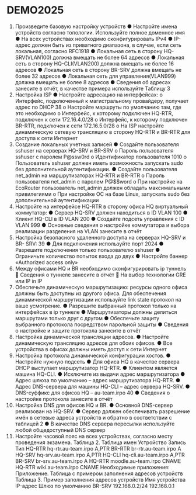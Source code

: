 # DEMO2025

1. Произведите базовую настройку устройств
  ● Настройте имена устройств согласно топологии. Используйте
полное доменное имя
  ● На всех устройствах необходимо сконфигурировать IPv4
  ● IP-адрес должен быть из приватного диапазона, в случае, если сеть
локальная, согласно RFC1918
  ● Локальная сеть в сторону HQ-SRV(VLAN100) должна вмещать не
более 64 адресов
  ● Локальная сеть в сторону HQ-CLI(VLAN200) должна вмещать не
более 16 адресов
  ● Локальная сеть в сторону BR-SRV должна вмещать не более 32
адресов
  ● Локальная сеть для управления(VLAN999) должна вмещать не
более 8 адресов
  ● Сведения об адресах занесите в отчёт, в качестве примера
используйте Таблицу 3
2. Настройка ISP
  ● Настройте адресацию на интерфейсах:
    o Интерфейс, подключенный к магистральному провайдеру, получает адрес по DHCP
38
    o Настройте маршруты по умолчанию там, где это необходимо
    o Интерфейс, к которому подключен HQ-RTR, подключен к сети 172.16.4.0/28
    o Интерфейс, к которому подключен BR-RTR, подключен к сети 172.16.5.0/28
    o На ISP настройте динамическую сетевую трансляцию в сторону HQ-RTR и BR-RTR для доступа к сети Интернет
3. Создание локальных учетных записей
● Создайте пользователя sshuser на серверах HQ-SRV и BR-SRV
o Пароль пользователя sshuser с паролем P@ssw0rd
o Идентификатор пользователя 1010
o Пользователь sshuser должен иметь возможность запускать sudo
без дополнительной аутентификации.
● Создайте пользователя net_admin на маршрутизаторах HQ-RTR и
BR-RTR
o Пароль пользователя net_admin с паролем P@$$word
o При настройке на EcoRouter пользователь net_admin должен
обладать максимальными привилегиями
o При настройке ОС на базе Linux, запускать sudo без
дополнительной аутентификации
4. Настройте на интерфейсе HQ-RTR в сторону офиса HQ виртуальный
коммутатор:
● Сервер HQ-SRV должен находиться в ID VLAN 100
● Клиент HQ-CLI в ID VLAN 200
● Создайте подсеть управления с ID VLAN 999
● Основные сведения о настройке коммутатора и выбора реализации
разделения на VLAN занесите в отчёт
5. Настройка безопасного удаленного доступа на серверах HQ-SRV и BR-
SRV:
39
● Для подключения используйте порт 2024
● Разрешите подключения только пользователю sshuser
● Ограничьте количество попыток входа до двух
● Настройте баннер «Authorized access only»
6. Между офисами HQ и BR необходимо сконфигурировать ip туннель
 Сведения о туннеле занесите в отчёт
 На выбор технологии GRE или IP in IP
7. Обеспечьте динамическую маршрутизацию: ресурсы одного офиса
должны быть доступны из другого офиса. Для обеспечения динамической
маршрутизации используйте link state протокол на ваше усмотрение.
● Разрешите выбранный протокол только на интерфейсах в ip
туннеле
● Маршрутизаторы должны делиться маршрутами только друг с
другом
● Обеспечьте защиту выбранного протокола посредством
парольной защиты
● Сведения о настройке и защите протокола занесите в отчёт
8. Настройка динамической трансляции адресов.
● Настройте динамическую трансляцию адресов для обоих офисов.
● Все устройства в офисах должны иметь доступ к сети Интернет
9. Настройка протокола динамической конфигурации хостов.
● Настройте нужную подсеть
● Для офиса HQ в качестве сервера DHCP выступает маршрутизатор
HQ-RTR.
● Клиентом является машина HQ-CLI.
● Исключите из выдачи адрес маршрутизатора
● Адрес шлюза по умолчанию – адрес маршрутизатора HQ-RTR.
● Адрес DNS-сервера для машины HQ-CLI – адрес сервера HQ-SRV.
● DNS-суффикс для офисов HQ – au-team.irpo
40
● Сведения о настройке протокола занесите в отчёт
10. Настройка DNS для офисов HQ и BR.
● Основной DNS-сервер реализован на HQ-SRV.
● Сервер должен обеспечивать разрешение имён в сетевые адреса
устройств и обратно в соответствии с таблицей 2
● В качестве DNS сервера пересылки используйте любой
общедоступный DNS сервер
11. Настройте часовой пояс на всех устройствах, согласно месту проведения
экзамена.
Таблица 2. Таблица имен
Устройство Запись Тип
HQ-RTR hq-rtr.au-team.irpo A,PTR
BR-RTR br-rtr.au-team.irpo A
HQ-SRV hq-srv.au-team.irpo A,PTR
HQ-CLI hq-cli.au-team.irpo A,PTR
BR-SRV br-srv.au-team.irpo A
HQ-RTR moodle.au-team.irpo CNAME
HQ-RTR wiki.au-team.irpo CNAME
Необходимые приложения:
Приложение. Таблица с примером заполнения адресов устройств
Таблица 3. Пример заполнения адресов устройств
Имя устройства IP-адрес Шлюз по умолчанию
BR-SRV 192.168.0.2/24 192.168.0.1


